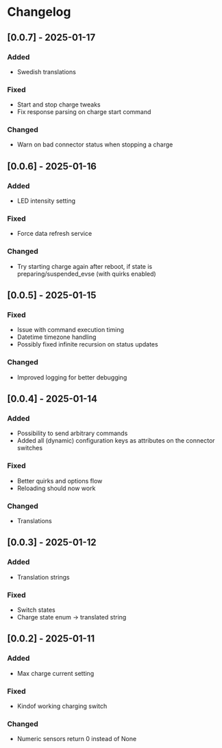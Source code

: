 # Changelog

## [0.0.7] - 2025-01-17

### Added

- Swedish translations

### Fixed

- Start and stop charge tweaks
- Fix response parsing on charge start command

### Changed

- Warn on bad connector status when stopping a charge

## [0.0.6] - 2025-01-16

### Added

- LED intensity setting

### Fixed

- Force data refresh service

### Changed

- Try starting charge again after reboot, if state is preparing/suspended_evse (with quirks enabled)

## [0.0.5] - 2025-01-15

### Fixed

- Issue with command execution timing
- Datetime timezone handling
- Possibly fixed infinite recursion on status updates

### Changed

- Improved logging for better debugging

## [0.0.4] - 2025-01-14

### Added

- Possibility to send arbitrary commands
- Added all (dynamic) configuration keys as attributes on the connector switches

### Fixed

- Better quirks and options flow
- Reloading should now work

### Changed

- Translations

## [0.0.3] - 2025-01-12

### Added

- Translation strings

### Fixed

- Switch states
- Charge state enum -> translated string

## [0.0.2] - 2025-01-11

### Added

- Max charge current setting

### Fixed

- Kindof working charging switch

### Changed

- Numeric sensors return 0 instead of None

